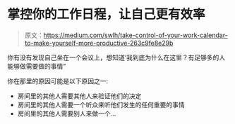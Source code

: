 # 掌控你的工作日程，让自己更有效率

> 原文：<https://medium.com/swlh/take-control-of-your-work-calendar-to-make-yourself-more-productive-263c9fe8e29b>

你有没有发现自己坐在一个会议上，想知道‘我到底为什么在这里？有足够多的人能够做需要做的事情”

你在那里的原因可能是以下原因之一:

*   房间里的其他人需要其他人来验证他们的决定
*   房间里的其他人需要一个听众来听他们发生的任何重要的事情
*   房间里的其他人需要别人来做一个…